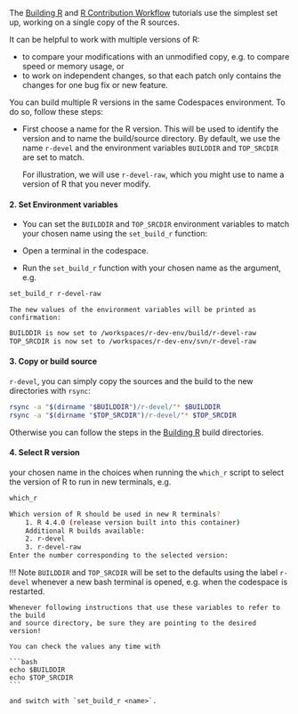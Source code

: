 The [Building R](./building_r.md) and [R Contribution Workflow](./building_r.md)
tutorials use the simplest set up, working on a single copy of the R sources.

It can be helpful to work with multiple versions of R:

- to compare your modifications with an unmodified copy, e.g. to compare speed
    or memory usage, or
- to work on independent changes, so that each patch only contains the changes
    for one bug fix or new feature.

You can build multiple R versions in the same Codespaces environment.
To do so, follow these steps:


- First choose a name for the R version. This will be used to identify
the version and to name the build/source directory. By default, we
use the name `r-devel` and the environment variables `BUILDDIR` and
`TOP_SRCDIR` are set to match.

    For illustration, we will use `r-devel-raw`, which you might use to
    name a version of R that you never modify.

#### 2.  Set Environment variables

- You can set the `BUILDDIR` and `TOP_SRCDIR` environment variables to
    match your chosen name using the `set_build_r` function:
- Open  a terminal in the codespace.

- Run the `set_build_r` function with your chosen name as the argument, e.g.

```bash
set_build_r r-devel-raw
```

    The new values of the environment variables will be printed as
    confirmation:

```bash
BUILDDIR is now set to /workspaces/r-dev-env/build/r-devel-raw
TOP_SRCDIR is now set to /workspaces/r-dev-env/svn/r-devel-raw
```

#### 3.  Copy or build source

  `r-devel`, you can simply copy the sources and the build to the new
  directories with `rsync`:

```bash
rsync -a "$(dirname "$BUILDDIR")/r-devel/"* $BUILDDIR
rsync -a "$(dirname "$TOP_SRCDIR")/r-devel/"* $TOP_SRCDIR
```

  Otherwise you can follow the steps in the [Building R](./building_r.md)
  build directories.

#### 4.  Select R version

  your chosen name in the choices when running the `which_r` script to
    select the version of R to run in new terminals, e.g.

```bash
which_r
```

```bash
Which version of R should be used in new R terminals?
    1. R 4.4.0 (release version built into this container)
    Additional R builds available:
    2. r-devel
    3. r-devel-raw
Enter the number corresponding to the selected version:
```

!!! Note
    `BUILDDIR` and `TOP_SRCDIR` will be set to the defaults using the label `r-devel`
    whenever a new bash terminal is opened, e.g. when the codespace is restarted.

    Whenever following instructions that use these variables to refer to the build
    and source directory, be sure they are pointing to the desired version!

    You can check the values any time with

    ```bash
    echo $BUILDDIR
    echo $TOP_SRCDIR
    ```

    and switch with `set_build_r <name>`.

